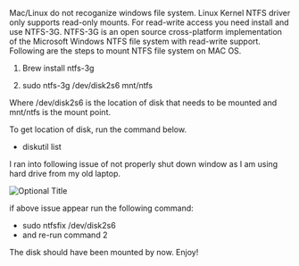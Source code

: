 Mac/Linux do not recoganize windows file system. Linux Kernel NTFS driver only supports read-only mounts. For read-write access you need install and use NTFS-3G. NTFS-3G is an open source cross-platform implementation of the Microsoft Windows NTFS file system with read-write support. Following are the steps to mount NTFS file system on MAC OS.

1) Brew install ntfs-3g

2) sudo ntfs-3g /dev/disk2s6 mnt/ntfs

Where /dev/disk2s6 is the location of disk that needs to be mounted and mnt/ntfs is the mount point.

To get location of disk, run the command below.

* diskutil list

I ran into following issue of not properly shut down window as I am using hard drive from my old laptop. 

![](/Users/navpreetkaur/Desktop/error.png "Optional Title")

if above issue appear run the following command:

* sudo ntfsfix /dev/disk2s6
* and re-run command 2

The disk should have been mounted by now. Enjoy!